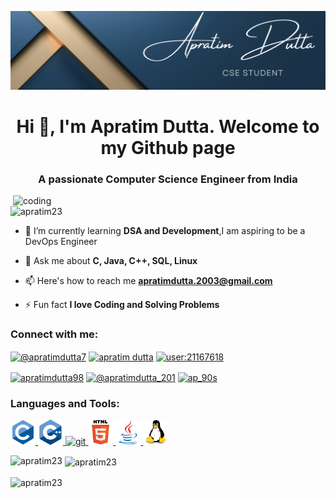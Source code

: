 ![logo](https://github.com/Apratim23/Apratim23/blob/main/Black%20and%20Blue%20Abstract%20LinkedIn%20banner.png)
<h1 align="center">Hi 👋, I'm Apratim Dutta. Welcome to my Github page</h1>
<h3 align="center">A passionate Computer Science Engineer from India</h3>

<img align="right" alt="coding" width="500" src="https://media.tenor.com/-UygBh3nnfEAAAAC/coding.gif">

<p align="left"> <img src="https://komarev.com/ghpvc/?username=apratim23&label=Profile%20views&color=0e75b6&style=flat" alt="apratim23" /> </p>

- 🌱 I’m currently learning **DSA and Development**,I am aspiring to be a DevOps Engineer 

- 💬 Ask me about **C, Java, C++, SQL, Linux**

- 📫 Here's how to reach me **apratimdutta.2003@gmail.com**

- ⚡ Fun fact **I love Coding and Solving Problems**

<h3 align="left">Connect with me:</h3>
<p align="left">
<a href="https://twitter.com/@apratimdutta7" target="blank"><img align="center" src="https://raw.githubusercontent.com/rahuldkjain/github-profile-readme-generator/master/src/images/icons/Social/twitter.svg" alt="@apratimdutta7" height="30" width="40" /></a>
<a href="https://www.linkedin.com/in/apratim-dutta-78b5ba216" target="blank"><img align="center" src="https://raw.githubusercontent.com/rahuldkjain/github-profile-readme-generator/master/src/images/icons/Social/linked-in-alt.svg" alt="apratim dutta" height="30" width="40" /></a>
<a href="https://stackoverflow.com/users/user:21167618" target="blank"><img align="center" src="https://raw.githubusercontent.com/rahuldkjain/github-profile-readme-generator/master/src/images/icons/Social/stack-overflow.svg" alt="user:21167618" height="30" width="40" /></a>

<a href="https://www.codechef.com/users/apratimdutta98" target="blank"><img align="center" src="https://cdn.jsdelivr.net/npm/simple-icons@3.1.0/icons/codechef.svg" alt="apratimdutta98" height="30" width="40" /></a>
<a href="https://www.hackerrank.com/@apratimdutta_201" target="blank"><img align="center" src="https://raw.githubusercontent.com/rahuldkjain/github-profile-readme-generator/master/src/images/icons/Social/hackerrank.svg" alt="@apratimdutta_201" height="30" width="40" /></a>
<a href="https://www.leetcode.com/ap_90s" target="blank"><img align="center" src="https://raw.githubusercontent.com/rahuldkjain/github-profile-readme-generator/master/src/images/icons/Social/leet-code.svg" alt="ap_90s" height="30" width="40" /></a>
</p>

<h3 align="left">Languages and Tools:</h3>
<p align="left"> <a href="https://www.cprogramming.com/" target="_blank" rel="noreferrer"> <img src="https://raw.githubusercontent.com/devicons/devicon/master/icons/c/c-original.svg" alt="c" width="40" height="40"/> </a> <a href="https://www.w3schools.com/cpp/" target="_blank" rel="noreferrer"> <img src="https://raw.githubusercontent.com/devicons/devicon/master/icons/cplusplus/cplusplus-original.svg" alt="cplusplus" width="40" height="40"/> </a> <a href="https://git-scm.com/" target="_blank" rel="noreferrer"> <img src="https://www.vectorlogo.zone/logos/git-scm/git-scm-icon.svg" alt="git" width="40" height="40"/> </a> <a href="https://www.w3.org/html/" target="_blank" rel="noreferrer"> <img src="https://raw.githubusercontent.com/devicons/devicon/master/icons/html5/html5-original-wordmark.svg" alt="html5" width="40" height="40"/> </a> <a href="https://www.java.com" target="_blank" rel="noreferrer"> <img src="https://raw.githubusercontent.com/devicons/devicon/master/icons/java/java-original.svg" alt="java" width="40" height="40"/> </a> <a href="https://www.linux.org/" target="_blank" rel="noreferrer"> <img src="https://raw.githubusercontent.com/devicons/devicon/master/icons/linux/linux-original.svg" alt="linux" width="40" height="40"/> </a> 

<p><img align="left" src="https://github-readme-stats.vercel.app/api/top-langs?username=apratim23&show_icons=true&locale=en&layout=compact" alt="apratim23" /></p>

<p>&nbsp;<img align="center" src="https://github-readme-stats.vercel.app/api?username=apratim23&show_icons=true&locale=en" alt="apratim23" /></p>

<p><img align="center" src="https://github-readme-streak-stats.herokuapp.com/?user=apratim23&" alt="apratim23" /></p>


